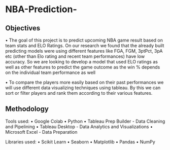 # NBA-Prediction-

## Objectives

• The goal of this project is to predict upcoming NBA game result based on team stats
and ELO Ratings. On our research we found that the already built predicting models
were using different features like FGA, FGM, 3ptPct, 3pA etc (other than Elo rating
and recent team performances) have low accuracy. So we are looking to develop a
model that used ELO ratings as well as other features to predict the game outcome as
the win % depends on the individual team performance as well

• To compare the players more easily based on their past performances we will use
different data visualizing techniques using tableau. By this we can sort or filter
players and rank them according to their various features.

## Methodology 

Tools used:
• Google Colab
• Python
• Tableau Prep Builder - Data Cleaning and Pipelining
• Tableau Desktop - Data Analytics and Visualizations
• Microsoft Excel - Data Preparation

Libraries used:
• Scikit Learn
• Seaborn
• Matplotlib
• Pandas
• NumPy
